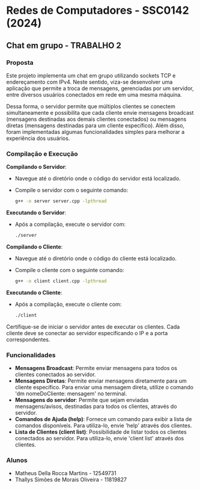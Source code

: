 # Redes de Computadores - SSC0142 (2024)

## Chat em grupo - TRABALHO 2

### Proposta

Este projeto implementa um chat em grupo utilizando sockets TCP e endereçamento com IPv4. Neste sentido, viza-se desenvolver uma aplicação que permite a troca de mensagens, gerenciadas por um servidor, entre diversos usuários conectados em rede em uma mesma máquina. 

Dessa forma, o servidor permite que múltiplos clientes se conectem simultaneamente e possibilita que cada cliente envie mensagens broadcast (mensagens destinadas aos demais clientes conectados) ou mensagens diretas (mensagens destinadas para um cliente específico). Além disso, foram implementadas algumas funcionalidades simples para melhorar a experiência dos usuários. 

### Compilação e Execução

**Compilando o Servidor**:

- Navegue até o diretório onde o código do servidor está localizado.
- Compile o servidor com o seguinte comando:

    ```sh
    g++ -o server server.cpp -lpthread
    ```

**Executando o Servidor**:

- Após a compilação, execute o servidor com:

    ```sh
    ./server
    ```

**Compilando o Cliente**:

- Navegue até o diretório onde o código do cliente está localizado.
- Compile o cliente com o seguinte comando:

    ```sh
    g++ -o client client.cpp -lpthread
    ```

**Executando o Cliente**:

- Após a compilação, execute o cliente com:

    ```sh
    ./client
    ```

Certifique-se de iniciar o servidor antes de executar os clientes. Cada cliente deve se conectar ao servidor especificando o IP e a porta correspondentes.

### Funcionalidades

- **Mensagens Broadcast**: Permite enviar mensagens para todos os clientes conectados ao servidor.
- **Mensagens Diretas**: Permite enviar mensagens diretamente para um cliente específico. Para enviar uma mensagem direta, utilize o comando 'dm nomeDoCliente: mensagem' no terminal.
- **Mensagens do servidor**: Permite que sejam enviadas mensagens/avisos, destinadas para todos os clientes, através do servidor. 
- **Comandos de Ajuda (help)**: Fornece um comando para exibir a lista de comandos disponíveis. Para utiliza-lo, envie 'help' através dos clientes.
- **Lista de Clientes (client list)**: Possibilidade de listar todos os clientes conectados ao servidor. Para utiliza-lo, envie 'client list' através dos clientes.

### Alunos 
- Matheus Della Rocca Martins       - 12549731
- Thallys Simões de Morais Oliveira - 11819827
